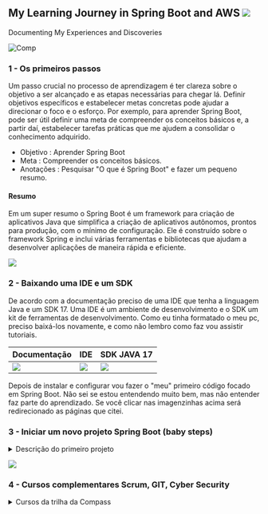 
## My Learning Journey in Spring Boot and AWS    ![](https://img.shields.io/badge/data-05%2F04-lightgrey)                                                     
Documenting My Experiences and Discoveries

![Comp](https://user-images.githubusercontent.com/113571898/230207820-c692edfd-04e1-47bf-a176-4252bf27fe9a.png)

### 1 - Os primeiros passos  
Um passo crucial no processo de aprendizagem é ter clareza sobre o objetivo a ser alcançado e as etapas necessárias para chegar lá. Definir objetivos específicos e estabelecer metas concretas pode ajudar a direcionar o foco e o esforço. Por exemplo, para aprender Spring Boot, pode ser útil definir uma meta de compreender os conceitos básicos e, a partir daí, estabelecer tarefas práticas que me ajudem a consolidar o conhecimento adquirido.
- Objetivo : Aprender Spring Boot
- Meta : Compreender os conceitos básicos.
- Anotações : Pesquisar "O que é Spring Boot" e fazer um pequeno resumo.

#### Resumo

Em um super resumo o Spring Boot é um framework para criação de aplicativos Java que simplifica  a criação de aplicativos autônomos, prontos para produção, com o mínimo de configuração. Ele é construído sobre o framework Spring e inclui várias ferramentas e bibliotecas que ajudam a desenvolver aplicações de maneira rápida e eficiente. 


![](https://img.shields.io/badge/data-06%2F04-lightgrey)
### 2 - Baixando uma IDE e um SDK

De acordo com a documentação preciso de uma IDE que tenha a linguagem Java e um SDK 17. Uma IDE é um ambiente de desenvolvimento e o SDK um kit de ferramentas de desenvolvimento. Como eu tinha formatado o meu pc, preciso baixá-los novamente, e como não lembro como faz vou assistir tutoriais. 


 | Documentação | IDE                                                        |  SDK JAVA 17                                                     |
 |--------------|------------------------------------------------------------|------------------------------------------------------------------|
 | <div><a href="https://spring.io/quickstart" target="_blank"><img src="https://img.shields.io/badge/Spring-6DB33F?style=for-the-badge&logo=spring&logoColor=white" target="_blank"></a></div>|<div><a href="https://code.visualstudio.com/" target="_blank"><img src="https://img.shields.io/badge/VSCode-0078D4?style=for-the-badge&logo=visual%20studio%20code&logoColor=white" target="_blank"></a></div>|<div><a href="https://www.oracle.com/java/technologies/downloads/#jdk17-windows" target="_blank"><img src="https://img.shields.io/badge/Oracle-F80000?style=for-the-badge&logo=oracle&logoColor=black" target="_blank"></a></div>|
 
 Depois de instalar e configurar vou fazer o "meu" primeiro código focado em Spring Boot. Não sei se estou entendendo muito bem, mas não entender faz parte do aprendizado. Se você clicar nas imagenzinhas acima será redirecionado as páginas que citei.
 

### 3 - Iniciar um novo projeto Spring Boot (baby steps) 
<details>

<summary> Descrição do primeiro projeto </summary>

 #### PASSO 1 - CRIAR

- Cliquei nesse link https://start.spring.io/ 
- Configurei como no gif abaixo

![spring](https://user-images.githubusercontent.com/113571898/230308331-00561c79-abbd-4bdf-bb43-cff0b0368543.gif)

- Cliquei em 'ADD DEPENDENCIES' e selecionei Spring Web
- Depois apertei 'CTROL' + 'ENTER'
- Salvei o arquivo 'demo.zip' e extrai seu conteúdo
#### PASSO 2 - MODIFICAR

- Abri a IDE, selecionei a pasta demo e localizei o arquivo ``DemoApplication.java`` na ``src/main/java/com/example/demo``
- Subistitui o que estava no arquivo por este código abaixo

```` java
package com.example.demo;
import org.springframework.boot.SpringApplication;
import org.springframework.boot.autoconfigure.SpringBootApplication;
import org.springframework.web.bind.annotation.GetMapping;
import org.springframework.web.bind.annotation.RequestParam;
import org.springframework.web.bind.annotation.RestController;

@SpringBootApplication
@RestController
public class DemoApplication {
    public static void main(String[] args) {
      SpringApplication.run(DemoApplication.class, args);
    }
    @GetMapping("/hello")
    public String hello(@RequestParam(value = "name", defaultValue = "World") String name) {
      return String.format("Hello %s!", name);
    }
}
````
#### PASSO 3 - TESTAR

- Abri o Prompt e entrei na pasta demo
- Coloquei esta linha dde comando para executar o projeto
```` java
.\gradlew.bat bootRun
````
- Esta foi a minha saída

![image](https://user-images.githubusercontent.com/113571898/230321526-047ae12f-aa77-42bf-a370-1a836b4120d8.png)
 
- Abri meu navegador e na barra de endereço na parte superior digitei `http://localhost:8080/hello`
- Olha só, temos um belo Hello World! 

![image](https://user-images.githubusercontent.com/113571898/230323688-6d1c3008-e996-4ebe-8db6-e7971e809894.png)

- Coloquei `?name=` no final do endereço e olhe só

![image](https://user-images.githubusercontent.com/113571898/230323529-742726d5-e135-4fc6-b58f-483ccab7815a.png)

</details>

![](https://img.shields.io/badge/data-15%2F05-lightgrey)

### 4 - Cursos complementares Scrum, GIT, Cyber Security
<details>

<summary> Cursos da trilha da Compass </summary>
 
- Cursos complementares que fiz durante o percurso de aprendizado
    - [ Agile Scrum and Kanban](https://github.com/CristinaKulczynski/MyLearningJourneyInSpringBootAndAWS/blob/c107dad229700d19e70c437e9f1a80d5c700e6c9/Courses/WEEK%20I/Agile%20Scrum%20and%20Kanban.md)
    - [ Cyber Security](https://github.com/CristinaKulczynski/MyLearningJourneyInSpringBootAndAWS/blob/c107dad229700d19e70c437e9f1a80d5c700e6c9/Courses/WEEK%20I/Cyber%20Security.md)
     - [	Git Complete ](https://github.com/CristinaKulczynski/MyLearningJourneyInSpringBootAndAWS/blob/c107dad229700d19e70c437e9f1a80d5c700e6c9/Courses/WEEK%20I/Git%20Complete.md)
     - [ Optional AWS ](https://github.com/CristinaKulczynski/MyLearningJourneyInSpringBootAndAWS/blob/c107dad229700d19e70c437e9f1a80d5c700e6c9/Courses/WEEK%20I/Optional%20AWS.md)
 
</details>


